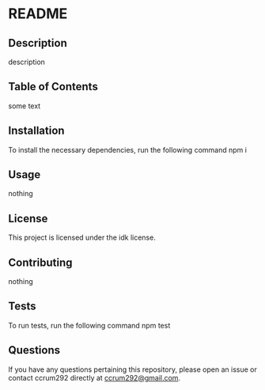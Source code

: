 
# README 
 
## Description 
 description 

## Table of Contents 
 some text 

## Installation 
 To install the necessary dependencies, run the following command 
 npm i 

## Usage 
 nothing 

## License 
 This project is licensed under the idk license. 

## Contributing 
 nothing 

## Tests 
 To run tests, run the following command 
 npm test 

## Questions 
 If you have any questions pertaining this repository, please open an issue or contact ccrum292 directly at ccrum292@gmail.com. 

